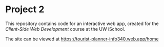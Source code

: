 # Project 2

This repository contains code for an interactive web app, created for the _Client-Side Web Development_ course at the UW iSchool.

The site can be viewed at <https://tourist-planner-info340.web.app/home>

